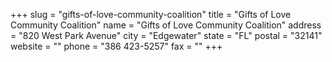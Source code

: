 +++
slug = "gifts-of-love-community-coalition"
title = "Gifts of Love Community Coalition"
name = "Gifts of Love Community Coalition"
address = "820 West Park Avenue"
city = "Edgewater"
state = "FL"
postal = "32141"
website = ""
phone = "386 423-5257"
fax = ""
+++
